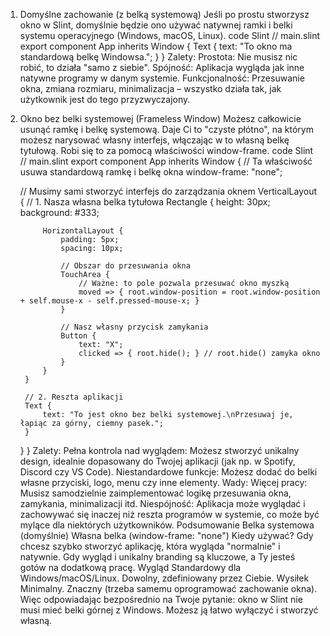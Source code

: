 1. Domyślne zachowanie (z belką systemową)
Jeśli po prostu stworzysz okno w Slint, domyślnie będzie ono używać natywnej ramki i belki systemu operacyjnego (Windows, macOS, Linux).
code
Slint
// main.slint
export component App inherits Window {
    Text {
        text: "To okno ma standardową belkę Windowsa.";
    }
}
Zalety:
Prostota: Nie musisz nic robić, to działa "samo z siebie".
Spójność: Aplikacja wygląda jak inne natywne programy w danym systemie.
Funkcjonalność: Przesuwanie okna, zmiana rozmiaru, minimalizacja – wszystko działa tak, jak użytkownik jest do tego przyzwyczajony.
2. Okno bez belki systemowej (Frameless Window)
Możesz całkowicie usunąć ramkę i belkę systemową. Daje Ci to "czyste płótno", na którym możesz narysować własny interfejs, włączając w to własną belkę tytułową. Robi się to za pomocą właściwości window-frame.
code
Slint
// main.slint
export component App inherits Window {
    // Ta właściwość usuwa standardową ramkę i belkę okna
    window-frame: "none";
    
    // Musimy sami stworzyć interfejs do zarządzania oknem
    VerticalLayout {
        // 1. Nasza własna belka tytułowa
        Rectangle {
            height: 30px;
            background: #333;

            HorizontalLayout {
                padding: 5px;
                spacing: 10px;
                
                // Obszar do przesuwania okna
                TouchArea {
                    // Ważne: to pole pozwala przesuwać okno myszką
                    moved => { root.window-position = root.window-position + self.mouse-x - self.pressed-mouse-x; }
                }
                
                // Nasz własny przycisk zamykania
                Button {
                    text: "X";
                    clicked => { root.hide(); } // root.hide() zamyka okno
                }
            }
        }
        
        // 2. Reszta aplikacji
        Text {
            text: "To jest okno bez belki systemowej.\nPrzesuwaj je, łapiąc za górny, ciemny pasek.";
        }
    }
}
Zalety:
Pełna kontrola nad wyglądem: Możesz stworzyć unikalny design, idealnie dopasowany do Twojej aplikacji (jak np. w Spotify, Discord czy VS Code).
Niestandardowe funkcje: Możesz dodać do belki własne przyciski, logo, menu czy inne elementy.
Wady:
Więcej pracy: Musisz samodzielnie zaimplementować logikę przesuwania okna, zamykania, minimalizacji itd.
Niespójność: Aplikacja może wyglądać i zachowywać się inaczej niż reszta programów w systemie, co może być mylące dla niektórych użytkowników.
Podsumowanie
Belka systemowa (domyślnie)	Własna belka (window-frame: "none")
Kiedy używać?	Gdy chcesz szybko stworzyć aplikację, która wygląda "normalnie" i natywnie.	Gdy wygląd i unikalny branding są kluczowe, a Ty jesteś gotów na dodatkową pracę.
Wygląd	Standardowy dla Windows/macOS/Linux.	Dowolny, zdefiniowany przez Ciebie.
Wysiłek	Minimalny.	Znaczny (trzeba samemu oprogramować zachowanie okna).
Więc odpowiadając bezpośrednio na Twoje pytanie: okno w Slint nie musi mieć belki górnej z Windows. Możesz ją łatwo wyłączyć i stworzyć własną.